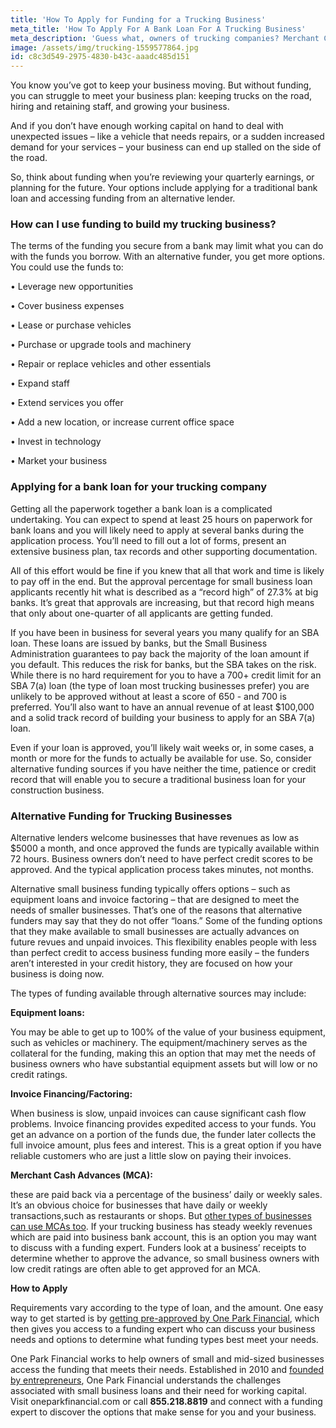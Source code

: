 ```yaml
---
title: 'How To Apply for Funding for a Trucking Business'
meta_title: 'How To Apply For A Bank Loan For A Trucking Business'
meta_description: 'Guess what, owners of trucking companies? Merchant Cash Advances (MCAs) aren’t just for merchants! If you need fast access to funds, explore all the options including MCAs.'
image: /assets/img/trucking-1559577864.jpg
id: c8c3d549-2975-4830-b43c-aaadc485d151
---
```

You know you’ve got to keep your business moving. But without funding, you can struggle to meet your business plan: keeping trucks on the road, hiring and retaining staff, and growing your business. 

And if you don’t have enough working capital on hand to deal with unexpected issues – like a vehicle that needs repairs, or a sudden increased demand for your services – your business can end up stalled on the side of the road. 

So, think about funding when you’re reviewing your quarterly earnings, or planning for the future. Your options include applying for a traditional bank loan and accessing funding from an alternative lender. 

### How can I use funding to build my trucking business?

The terms of the funding you secure from a bank may limit what you can do with the funds you borrow. With an alternative funder, you get more options. You could use the funds to:

•	Leverage new opportunities

•	Cover business expenses

•	Lease or purchase vehicles

•	Purchase or upgrade tools and machinery

•	Repair or replace vehicles and other essentials

•	Expand staff

•	Extend services you offer

•	Add a new location, or increase current office space

•	Invest in technology 

•	Market your business

### Applying for a bank loan for your trucking company

Getting all the paperwork together a bank loan is a complicated undertaking. You can expect to spend at least 25 hours on paperwork for bank loans and you will likely need to apply at several banks during the application process.  You’ll need to fill out a lot of forms, present an extensive business plan, tax records and other supporting documentation. 

All of this effort would be fine if you knew that all that work and time is likely to pay off in the end. But the approval percentage for small business loan applicants recently hit what is described as a “record high” of 27.3% at big banks. It’s great that approvals are increasing, but that record high means that only about one-quarter of all applicants are getting funded. 

If you have been in business for several years you many qualify for an SBA loan. These loans are issued by banks, but the Small Business Administration guarantees to pay back the majority of the loan amount if you default. This reduces the risk for banks, but the SBA takes on the risk. While there is no hard requirement for you to have a 700+ credit limit for an SBA 7(a) loan (the type of loan most trucking businesses prefer) you are unlikely to be approved without at least a score of 650 - and 700 is preferred. You’ll also want to have an annual revenue of at least $100,000 and a solid track record of building your business to apply for an SBA 7(a) loan.

Even if your loan is approved, you’ll likely wait weeks or, in some cases, a month or more for the funds to actually be available for use.  So, consider alternative funding sources if you have neither the time, patience or credit record that will enable you to secure a traditional business loan for your construction business. 

### Alternative Funding for Trucking Businesses

Alternative lenders welcome businesses that have revenues as low as $5000 a month, and once approved the funds are typically available within 72 hours. Business owners don’t need to have perfect credit scores to be approved. And the typical application process takes minutes, not months. 

Alternative small business funding typically offers options – such as equipment loans and invoice factoring – that are designed to meet the needs of smaller businesses. That’s one of the reasons that alternative funders may say that they do not offer “loans.” Some of the funding options that they make available to small businesses are actually advances on future revues and unpaid invoices. This flexibility enables people with less than perfect credit to access business funding more easily – the funders aren’t interested in your credit history, they are focused on how your business is doing now. 

The types of funding available through alternative sources may include:

 **Equipment loans:**
 
 You may be able to get up to 100% of the value of your business equipment, such as vehicles or machinery. The equipment/machinery serves as the collateral for the funding, making this an option that may met the needs of business owners who have substantial equipment assets but will low or no credit ratings.
 
**Invoice Financing/Factoring:**

When business is slow, unpaid invoices can cause significant cash flow problems. Invoice financing provides expedited access to your funds. You get an advance on a portion of the funds due, the funder later collects the full invoice amount, plus fees and interest. This is a great option if you have reliable customers who are just a little slow on paying their invoices. 

**Merchant Cash Advances (MCA):** 

these are paid back via a percentage of the business’ daily or weekly sales. It’s an obvious choice for businesses that have daily or weekly transactions,such as restaurants or shops. But [other types of businesses can use MCAs too](https://www.oneparkfinancial.com/how-it-works). If your trucking business has steady weekly revenues which are paid into business bank account, this is an option you may want to discuss with a funding expert. Funders look at a business’ receipts to determine whether to approve the advance, so small business owners with low credit ratings are often able to get approved for an MCA. 

**How to Apply**

Requirements vary according to the type of loan, and the amount. One easy way to get started is by [getting pre-approved by One Park Financial](https://www.oneparkfinancial.com/pre-qualification), which then gives you access to a funding expert who can discuss your business needs and options to determine what funding types best meet your needs.

One Park Financial works to help owners of small and mid-sized businesses access the funding that meets their needs. Established in 2010 and [founded by entrepreneurs](https://www.oneparkfinancial.com/blog/6-things-entrepreneurs-differently), One Park Financial understands the challenges associated with small business loans and their need for working capital. Visit oneparkfinancial.com or call **855.218.8819** and connect with a funding expert to discover the options that make sense for you and your business.